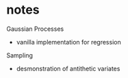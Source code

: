 # notes
Gaussian Processes
- vanilla implementation for regression

Sampling
- desmonstration of antithetic variates
